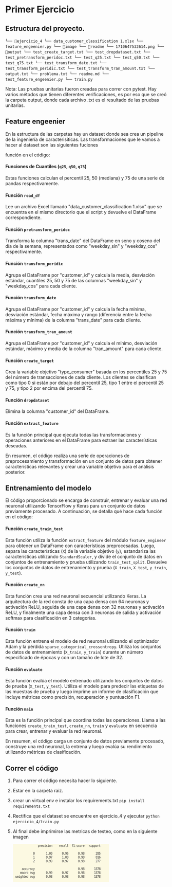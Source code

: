 # Primer Ejercicio

## Estructura del proyecto.

`└── 📁ejercicio_4
    └── data_customer_classification 1.xlsx
    └── feature_engeenier.py
    └── 📁image
        └── 📁readme
            └── 1710647532614.png
    └── 📁output
        └── test_create_target.txt
        └── test_dropdataset.txt
        └── test_pretransform_peridoc.txt
        └── test_q25.txt
        └── test_q50.txt
        └── test_q75.txt
        └── test_transform_date.txt
        └── test_transform_peridic.txt
        └── test_transform_tran_amount.txt
    └── output.txt
    └── problema.txt
    └── readme.md
    └── test_feature_engeenier.py
    └── train.py`



Nota: Las pruebas unitarias fueron creadas para correr con pytest. Hay varios métodos que tienen diferentes verificaciones, es por eso que se creó  la carpeta output, donde cada archivo .txt es el resultado de las pruebas unitarias.

## Feature engeenier

En la estructura de las carpetas hay un dataset donde sea crea un pipeline de la ingeniería de caracterisiticas. Las transformaciones que le vamos a hacer al dataset son las siguientes fuciones

función en el código:

#### Funciones de Cuantiles (`q25`, `q50`, `q75`)

Estas funciones calculan el percentil 25, 50 (mediana) y 75 de una serie de pandas respectivamente.

#### Función `read_df`

Lee un archivo Excel llamado "data_customer_classification 1.xlsx" que se encuentra en el mismo directorio que el script y devuelve el DataFrame correspondiente.

#### Función `pretransform_peridoc`

Transforma la columna "trans_date" del DataFrame en seno y coseno del día de la semana, representados como "weekday_sin" y "weekday_cos" respectivamente.

#### Función `transform_peridic`

Agrupa el DataFrame por "customer_id" y calcula la media, desviación estándar, cuantiles 25, 50 y 75 de las columnas "weekday_sin" y "weekday_cos" para cada cliente.

#### Función `transform_date`

Agrupa el DataFrame por "customer_id" y calcula la fecha mínima, desviación estándar, fecha máxima y rango (diferencia entre la fecha máxima y mínima) de la columna "trans_date" para cada cliente.

#### Función `transform_tran_amount`

Agrupa el DataFrame por "customer_id" y calcula el mínimo, desviación estándar, máximo y media de la columna "tran_amount" para cada cliente.

#### Función `create_target`

Crea la variable objetivo "type_consumer" basada en los percentiles 25 y 75 del número de transacciones de cada cliente. Los clientes se clasifican como tipo 0 si están por debajo del percentil 25, tipo 1 entre el percentil 25 y 75, y tipo 2 por encima del percentil 75.

#### Función `dropdataset`

Elimina la columna "customer_id" del DataFrame.

#### Función `extract_feature`

Es la función principal que ejecuta todas las transformaciones y operaciones anteriores en el DataFrame para extraer las características deseadas.

En resumen, el código realiza una serie de operaciones de preprocesamiento y transformación en un conjunto de datos para obtener características relevantes y crear una variable objetivo para el análisis posterior.

## Entrenamiento del modelo

El código proporcionado se encarga de construir, entrenar y evaluar una red neuronal utilizando TensorFlow y Keras para un conjunto de datos previamente procesado. A continuación, se detalla qué hace cada función en el código:

#### Función `create_train_test`

Esta función utiliza la función `extract_feature` del módulo `feature_engineer` para obtener un DataFrame con características preprocesadas. Luego, separa las características (`X`) de la variable objetivo (`y`), estandariza las características utilizando `StandardScaler`, y divide el conjunto de datos en conjuntos de entrenamiento y prueba utilizando `train_test_split`. Devuelve los conjuntos de datos de entrenamiento y prueba (`X_train`, `X_test`, `y_train`, `y_test`).

#### Función `create_nn`

Esta función crea una red neuronal secuencial utilizando Keras. La arquitectura de la red consta de una capa densa con 64 neuronas y activación ReLU, seguida de una capa densa con 32 neuronas y activación ReLU, y finalmente una capa densa con 3 neuronas de salida y activación softmax para clasificación en 3 categorías.

#### Función `train`

Esta función entrena el modelo de red neuronal utilizando el optimizador Adam y la pérdida `sparse_categorical_crossentropy`. Utiliza los conjuntos de datos de entrenamiento (`X_train`, `y_train`) durante un número especificado de épocas y con un tamaño de lote de 32.

#### Función `evaluate`

Esta función evalúa el modelo entrenado utilizando los conjuntos de datos de prueba (`X_test`, `y_test`). Utiliza el modelo para predecir las etiquetas de las muestras de prueba y luego imprime un informe de clasificación que incluye métricas como precisión, recuperación y puntuación F1.

#### Función `main`

Esta es la función principal que coordina todas las operaciones. Llama a las funciones `create_train_test`, `create_nn`, `train` y `evaluate` en secuencia para crear, entrenar y evaluar la red neuronal.

En resumen, el código carga un conjunto de datos previamente procesado, construye una red neuronal, la entrena y luego evalúa su rendimiento utilizando métricas de clasificación.

## Correr el código

1. Para correr el código necesita hacer lo siguiente.
2. Estar en la carpeta raiz.
3. crear un virtual env e instalar los requirements.txt `pip install requirements.txt`
4. Rectifica que el dataset se encuentre en ejercicio_4 y ejecutar `python ejercicio_4/train.py   `
5. Al final debe imprimirse las metricas de testeo, como en la siguiente imagen

   ![1710647532614](image/readme/1710647532614.png)
